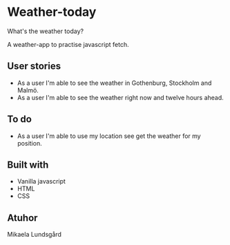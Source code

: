 # Weather-today
What's the weather today?

A weather-app to practise javascript fetch.


## User stories
* As a user I'm able to see the weather in Gothenburg, Stockholm and Malmö.
* As a user I'm able to see the weather right now and twelve hours ahead. 


## To do
* As a user I'm able to use my location see get the weather for my position. 

## Built with 
* Vanilla javascript
* HTML
* CSS

## Atuhor
Mikaela Lundsgård
